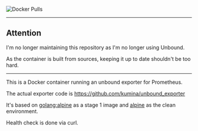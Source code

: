 ![Docker Pulls](https://img.shields.io/docker/pulls/vladvasiliu/unbound_exporter.svg?maxAge=604800)

-----------
## Attention

I'm no longer maintaining this repository as I'm no longer using Unbound.

As the container is built from sources, keeping it up to date shouldn't be too hard.

-----------



This is a Docker container running an unbound exporter for Prometheus.

The actual exporter code is https://github.com/kumina/unbound_exporter

It's based on [golang:alpine](https://hub.docker.com/_/golang/) as a stage 1 image and [alpine](https://hub.docker.com/_/alpine) as the clean environment.

Health check is done via curl.
